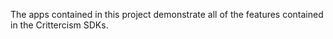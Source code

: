 
The apps contained in this project demonstrate all of the features contained in the Crittercism SDKs.
